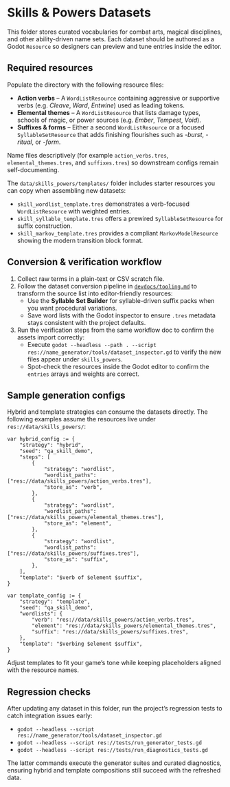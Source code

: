 # Skills & Powers Datasets

This folder stores curated vocabularies for combat arts, magical disciplines, and other ability-driven name sets. Each dataset should be authored as a Godot `Resource` so designers can preview and tune entries inside the editor.

## Required resources

Populate the directory with the following resource files:

- **Action verbs** – A `WordListResource` containing aggressive or supportive verbs (e.g. *Cleave*, *Ward*, *Entwine*) used as leading tokens.
- **Elemental themes** – A `WordListResource` that lists damage types, schools of magic, or power sources (e.g. *Ember*, *Tempest*, *Void*).
- **Suffixes & forms** – Either a second `WordListResource` or a focused `SyllableSetResource` that adds finishing flourishes such as *-burst*, *-ritual*, or *-form*.

Name files descriptively (for example `action_verbs.tres`, `elemental_themes.tres`, and `suffixes.tres`) so downstream configs remain self-documenting.

The `data/skills_powers/templates/` folder includes starter resources you can
copy when assembling new datasets:

- `skill_wordlist_template.tres` demonstrates a verb-focused
  `WordListResource` with weighted entries.
- `skill_syllable_template.tres` offers a prewired `SyllableSetResource` for
  suffix construction.
- `skill_markov_template.tres` provides a compliant `MarkovModelResource`
  showing the modern transition block format.

## Conversion & verification workflow

1. Collect raw terms in a plain-text or CSV scratch file.
2. Follow the dataset conversion pipeline in [`devdocs/tooling.md`](../../devdocs/tooling.md) to transform the source list into editor-friendly resources:
   - Use the **Syllable Set Builder** for syllable-driven suffix packs when you want procedural variations.
   - Save word lists with the Godot inspector to ensure `.tres` metadata stays consistent with the project defaults.
3. Run the verification steps from the same workflow doc to confirm the assets import correctly:
   - Execute `godot --headless --path . --script res://name_generator/tools/dataset_inspector.gd` to verify the new files appear under `skills_powers`.
   - Spot-check the resources inside the Godot editor to confirm the `entries` arrays and weights are correct.

## Sample generation configs

Hybrid and template strategies can consume the datasets directly. The following examples assume the resources live under `res://data/skills_powers/`:

```gdscript
var hybrid_config := {
    "strategy": "hybrid",
    "seed": "qa_skill_demo",
    "steps": [
        {
            "strategy": "wordlist",
            "wordlist_paths": ["res://data/skills_powers/action_verbs.tres"],
            "store_as": "verb",
        },
        {
            "strategy": "wordlist",
            "wordlist_paths": ["res://data/skills_powers/elemental_themes.tres"],
            "store_as": "element",
        },
        {
            "strategy": "wordlist",
            "wordlist_paths": ["res://data/skills_powers/suffixes.tres"],
            "store_as": "suffix",
        },
    ],
    "template": "$verb of $element $suffix",
}
```

```gdscript
var template_config := {
    "strategy": "template",
    "seed": "qa_skill_demo",
    "wordlists": {
        "verb": "res://data/skills_powers/action_verbs.tres",
        "element": "res://data/skills_powers/elemental_themes.tres",
        "suffix": "res://data/skills_powers/suffixes.tres",
    },
    "template": "$verbing $element $suffix",
}
```

Adjust templates to fit your game’s tone while keeping placeholders aligned with the resource names.

## Regression checks

After updating any dataset in this folder, run the project’s regression tests to catch integration issues early:

- `godot --headless --script res://name_generator/tools/dataset_inspector.gd`
- `godot --headless --script res://tests/run_generator_tests.gd`
- `godot --headless --script res://tests/run_diagnostics_tests.gd`

The latter commands execute the generator suites and curated diagnostics, ensuring hybrid and template compositions still succeed with the refreshed data.
